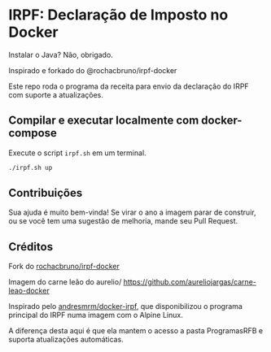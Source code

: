 # IRPF: Declaração de Imposto no Docker
Instalar o Java? Não, obrigado.

Inspirado e forkado do @rochacbruno/irpf-docker

Este repo roda o programa da receita para envio da declaração do IRPF com suporte a atualizações.

## Compilar e executar localmente com docker-compose

Execute o script `irpf.sh` em um terminal.

```bash
./irpf.sh up
```

## Contribuições

Sua ajuda é muito bem-vinda! Se virar o ano a imagem parar de construir, ou se você tem uma sugestão de melhoria, mande seu Pull Request.

## Créditos

Fork do [rochacbruno/irpf-docker](https://github.com/rochacbruno/irpf-docker)

Imagem do carne leão do aurelio/
https://github.com/aureliojargas/carne-leao-docker

Inspirado pelo [andresmrm/docker-irpf](https://github.com/andresmrm/docker-irpf), que disponibilizou o programa principal do IRPF numa imagem com o Alpine Linux.

A diferença desta aqui é que ela mantem o acesso a pasta ProgramasRFB e suporta atualizações automáticas.
